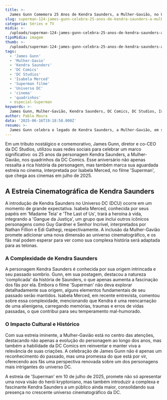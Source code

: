 ```yaml
---
title: >-
  James Gunn Comemora 25 Anos de Kendra Saunders, a Mulher-Gavião, no Universo DC
slug: superman-124-james-gunn-celebra-25-anos-de-kendra-saunders-a-mulher-gaviao
categoria: Séries e TV
midia: >-
  /uploads/superman-124-james-gunn-celebra-25-anos-de-kendra-saunders-a-mulher-gaviao-thumb.webp
tipoMidia: imagem
thumb: >-
  /uploads/superman-124-james-gunn-celebra-25-anos-de-kendra-saunders-a-mulher-gaviao-thumb.webp
tags:
  - 'James Gunn'
  - 'Mulher-Gavio'
  - 'Kendra Saunders'
  - 'DC Comics'
  - 'DC Studios'
  - 'Isabela Merced'
  - 'Superman filme'
  - 'Universo DC'
  - 'cinema'
  - 'quadrinhos'
  - especial-Superman
keywords: >-
  James Gunn, Mulher-Gavião, Kendra Saunders, DC Comics, DC Studios, Isabela Merced, Superman filme, Universo DC, cinema, quadrinhos
author: Pablo Moura
data: '2025-06-16T19:18:58.000Z'
resumo: >-
  James Gunn celebra o legado de Kendra Saunders, a Mulher-Gavião, em suas redes sociais, destacando sua estreia no cinema com a atriz Isabela Merced no próximo filme do Superman.
---
```


Em um tributo nostálgico e comemorativo, James Gunn, diretor e co-CEO da DC Studios, utilizou suas redes sociais para celebrar um marco significativo: os 25 anos da personagem Kendra Saunders, a Mulher-Gavião, nos quadrinhos da DC Comics. Esse aniversário não apenas ressalta a rica história da personagem, mas também marca sua aguardada estreia no cinema, interpretada por Isabela Merced, no filme 'Superman', que chega aos cinemas em julho de 2025.

## A Estreia Cinematográfica de Kendra Saunders

A introdução de Kendra Saunders no Universo DC (DCU) ocorre em um momento de grande expectativa. Isabela Merced, conhecida por seus papéis em 'Madame Teia' e 'The Last of Us', trará a heroína à vida, integrando a 'Gangue da Justiça', um grupo que inclui outros icônicos personagens como Guy Gardner e Senhor Incrível, interpretados por Nathan Fillion e Edi Gathegi, respectivamente. A inclusão da Mulher-Gavião promete adicionar uma nova dimensão ao universo cinematográfico, e os fãs mal podem esperar para ver como sua complexa história será adaptada para as telonas.

### A Complexidade de Kendra Saunders

A personagem Kendra Saunders é conhecida por sua origem intrincada e seu passado sombrio. Gunn, em sua postagem, destacou a natureza 'complicada' da história de Saunders, o que apenas aumenta a fascinação dos fãs por ela. Embora o filme 'Superman' não deva explorar detalhadamente sua origem, alguns elementos fundamentais de seu passado serão mantidos. Isabela Merced, em recente entrevista, comentou sobre essa complexidade, mencionando que Kendra é uma reencarnação de uma alienígena, carregando memórias, traumas e erros de vidas passadas, o que contribui para seu temperamento mal-humorado.

### O Impacto Cultural e Histórico

Com sua estreia iminente, a Mulher-Gavião está no centro das atenções, destacando não apenas a evolução do personagem ao longo dos anos, mas também a habilidade da DC Comics em reinventar e manter viva a relevância de suas criações. A celebração de James Gunn não é apenas um reconhecimento do passado, mas uma promessa do que está por vir, oferecendo aos fãs uma perspectiva renovada sobre um dos personagens mais intrigantes do universo DC.

A estreia de 'Superman' em 10 de julho de 2025, promete não só apresentar uma nova visão do herói kryptoniano, mas também introduzir a complexa e fascinante Kendra Saunders a um público ainda maior, consolidando sua presença no crescente universo cinematográfico da DC.